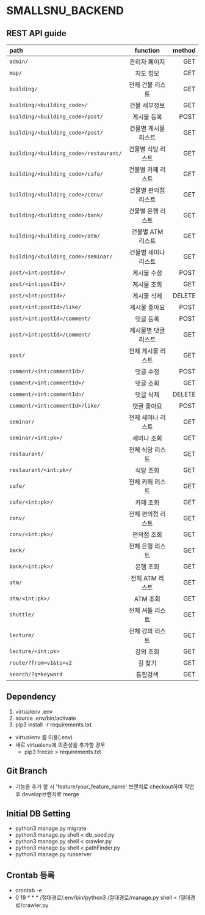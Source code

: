 # SMALLSNU_BACKEND
## REST API guide
| path | function | method |
|:---|:---:|---:|
| `admin/` | 관리자 페이지 | GET |
| `map/` | 지도 정보 | GET |
| `building/` | 전체 건물 리스트 | GET |
| `building/<building_code>/` | 건물 세부정보 | GET |
| `building/<building_code>/post/` | 게시물 등록 | POST |
| `building/<building_code>/post/` | 건물별 게시물 리스트 | GET |
| `building/<building_code>/restaurant/` | 건물별 식당 리스트 | GET |
| `building/<building_code>/cafe/` | 건물별 카페 리스트 | GET |
| `building/<building_code>/conv/` | 건물별 편의점 리스트 | GET |
| `building/<building_code>/bank/` | 건물별 은행 리스트 | GET |
| `building/<building_code>/atm/` | 건물별 ATM 리스트 | GET |
| `building/<building_code>/seminar/` | 건물별 세미나 리스트 | GET |
| `post/<int:postId>/` | 게시물 수정 | POST |
| `post/<int:postId>/` | 게시물 조회 | GET |
| `post/<int:postId>/` | 게시물 삭제 | DELETE |
| `post/<int:postId>/like/` | 게시물 좋아요 | POST |
| `post/<int:postId>/comment/` | 댓글 등록 | POST |
| `post/<int:postId>/comment/` | 게시물별 댓글 리스트 | GET |
| `post/` | 전체 게시물 리스트 | GET |
| `comment/<int:commentId>/` | 댓글 수정 | POST |
| `comment/<int:commentId>/` | 댓글 조회 | GET |
| `comment/<int:commentId>/` | 댓글 삭제 | DELETE |
| `comment/<int:commentId>/like/` | 댓글 좋아요 | POST |
| `seminar/` | 전체 세미나 리스트 | GET |
| `seminar/<int:pk>/` | 세미나 조회 | GET |
| `restaurant/` | 전체 식당 리스트 | GET |
| `restaurant/<int:pk>/` | 식당 조회 | GET |
| `cafe/` | 전체 카페 리스트 | GET |
| `cafe/<int:pk>/` | 카페 조회 | GET |
| `conv/` | 전체 편의점 리스트 | GET |
| `conv/<int:pk>/` | 편의점 조회 | GET |
| `bank/` | 전체 은행 리스트 | GET |
| `bank/<int:pk>/` | 은행 조회 | GET |
| `atm/` | 전체 ATM 리스트 | GET |
| `atm/<int:pk>/` | ATM 조회 | GET |
| `shuttle/` | 전체 셔틀 리스트 | GET |
| `lecture/` | 전체 강의 리스트 | GET |
| `lecture/<int:pk>` | 강의 조회 | GET |
| `route/?from=v1&to=v2` | 길 찾기 | GET |
| `search/?q=keyword` | 통합검색 | GET |


## Dependency
1. virtualenv .env
1. source .env/bin/activate
1. pip3 install -r requirements.txt
- virtualenv 를 이용(.env)
- 새로 virtualenv에 의존성을 추가할 경우 
    - pip3 freeze > requirements.txt

## Git Branch
- 기능을 추가 할 시 'feature/your_feature_name' 브랜치로 checkout하여 작업 후 develop브랜치로 merge

## Initial DB Setting
- python3 manage.py migrate
- python3 manage.py shell < db_seed.py
- python3 manage.py shell < crawler.py
- python3 manage.py shell < pathFinder.py
- python3 manage.py runserver

## Crontab 등록
- crontab -e
- 0 19 * * * /절대경로/.env/bin/python3 /절대경로/manage.py shell < /절대경로/crawler.py

